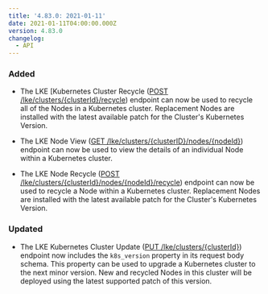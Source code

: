 ```yaml
---
title: '4.83.0: 2021-01-11'
date: 2021-01-11T04:00:00.000Z
version: 4.83.0
changelog:
  - API
---
```


### Added

- The LKE [Kubernetes Cluster Recycle ([POST /lke/clusters/{clusterId}/recycle](https://linode.com/docs/api/linode-kubernetes-engine-lke/#kubernetes-cluster-recycle)) endpoint can now be used to recycle all of the Nodes in a Kubernetes cluster. Replacement Nodes are installed with the latest available patch for the Cluster's Kubernetes Version.

- The LKE Node View ([GET /lke/clusters/{clusterID}/nodes/{nodeId}](https://linode.com/docs/api/linode-kubernetes-engine-lke/#node-view)) endpoint can now be used to view the details of an individual Node within a Kubernetes cluster.

- The LKE Node Recycle ([POST /lke/clusters/{clusterId}/nodes/{nodeId}/recycle](https://linode.com/docs/api/linode-kubernetes-engine-lke/#node-recycle)) endpoint can now be used to recycle a Node within a Kubernetes cluster. Replacement Nodes are installed with the latest available patch for the Cluster's Kubernetes Version.

### Updated

- The LKE Kubernetes Cluster Update ([PUT /lke/clusters/{clusterId}](https://linode.com/docs/api/linode-kubernetes-engine-lke/#kubernetes-cluster-update)) endpoint now includes the `k8s_version` property in its request body schema. This property can be used to upgrade a Kubernetes cluster to the next minor version. New and recycled Nodes in this cluster will be deployed using the latest supported patch of this version.
